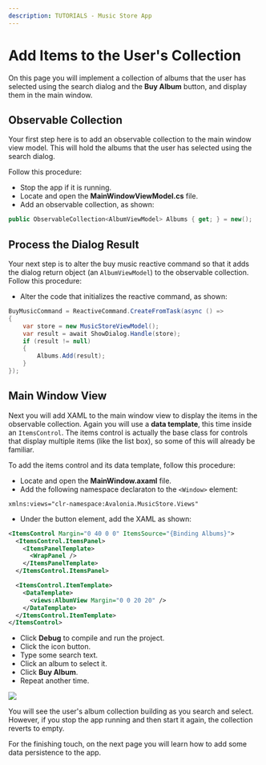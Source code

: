 ```yaml
---
description: TUTORIALS - Music Store App
---
```


# Add Items to the User's Collection

On this page you will implement a collection of albums that the user has selected using the search dialog and the **Buy Album** button, and display them in the main window.

## Observable Collection

Your first step here is to add an observable collection to the main window view model. This will hold the albums that the user has selected using the search dialog.

Follow this procedure:

- Stop the app if it is running.
- Locate and open the **MainWindowViewModel.cs** file.
- Add an observable collection, as shown:

```csharp
public ObservableCollection<AlbumViewModel> Albums { get; } = new();
```

## Process the Dialog Result

Your next step is to alter the buy music reactive command so that it adds the dialog return object (an `AlbumViewModel`) to the observable collection. Follow this procedure:

- Alter the code that initializes the reactive command, as shown:

```csharp
BuyMusicCommand = ReactiveCommand.CreateFromTask(async () =>
{
    var store = new MusicStoreViewModel();
    var result = await ShowDialog.Handle(store);
    if (result != null)
    {
        Albums.Add(result);
    }
});
```

## Main Window View

Next you will add XAML to the main window view to display the items in the observable collection. Again you will use a **data template**, this time inside an `ItemsControl`. The items control is actually  the base class for controls that display multiple items (like the list box), so some of this will already be familiar.&#x20;

To add the items control and its data template, follow this procedure:

- Locate and open the **MainWindow.axaml** file.
- Add the following namespace declaraton to the `<Window>` element:

```
xmlns:views="clr-namespace:Avalonia.MusicStore.Views"
```

- Under the button element, add the XAML as shown:

```xml
<ItemsControl Margin="0 40 0 0" ItemsSource="{Binding Albums}">
  <ItemsControl.ItemsPanel>
    <ItemsPanelTemplate>
      <WrapPanel />
    </ItemsPanelTemplate>
  </ItemsControl.ItemsPanel>

  <ItemsControl.ItemTemplate>
    <DataTemplate>
      <views:AlbumView Margin="0 0 20 20" />
    </DataTemplate>
  </ItemsControl.ItemTemplate>
</ItemsControl>
```



- Click **Debug** to compile and run the project.
- Click the icon button.
- Type some search text.
- Click an album to select it.
- Click **Buy Album**.
- Repeat another time.

![](images/image-20210310175949319.png)

You will see the user's album collection building as you search and select. However, if you stop the app running and then start it again, the collection reverts to empty.&#x20;

For the finishing touch, on the next page you will learn how to add some data persistence to the app.
